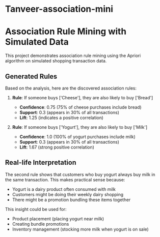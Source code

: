 # Tanveer-association-mini
# Association Rule Mining with Simulated Data

This project demonstrates association rule mining using the Apriori algorithm on simulated shopping transaction data.

## Generated Rules

Based on the analysis, here are the discovered association rules:

1. **Rule**: If someone buys ['Cheese'], they are also likely to buy ['Bread']
   - **Confidence**: 0.75 (75% of cheese purchases include bread)
   - **Support**: 0.3 (appears in 30% of all transactions)
   - **Lift**: 1.25 (indicates a positive correlation)

2. **Rule**: If someone buys ['Yogurt'], they are also likely to buy ['Milk']
   - **Confidence**: 1.0 (100% of yogurt purchases include milk)
   - **Support**: 0.3 (appears in 30% of all transactions)
   - **Lift**: 1.67 (strong positive correlation)

## Real-life Interpretation

The second rule shows that customers who buy yogurt always buy milk in the same transaction. This makes practical sense because:
- Yogurt is a dairy product often consumed with milk
- Customers might be doing their weekly dairy shopping
- There might be a promotion bundling these items together

This insight could be used for:
- Product placement (placing yogurt near milk)
- Creating bundle promotions
- Inventory management (stocking more milk when yogurt is on sale)